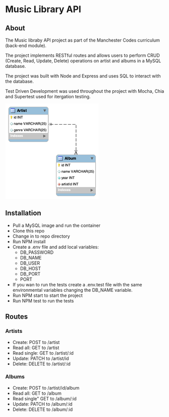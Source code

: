 # Music Library API

## About

The Music libraby API project as part of the Manchester Codes curriculum (back-end module).

The project implements RESTful routes and allows users to perform CRUD (Create, Read, Update, Delete) operations on artist and albums in a MySQL database.

The project was built with Node and Express and uses SQL to interact with the database.

Test Driven Development was used throughout the project with Mocha, Chia and Supertest used for itergation testing.

![Screenshot of database schema](https://github.com/greenchul/greenchul/blob/main/assets/music-lib-schema.png)

## Installation

- Pull a MySQL image and run the container
- Clone this repo
- Change in to repo directory
- Run NPM install
- Create a .env file and add local variables:
  - DB_PASSWORD
  - DB_NAME
  - DB_USER
  - DB_HOST
  - DB_PORT
  - PORT
- If you wan to run the tests create a .env.test file with the same environmental variables changing the DB_NAME variable.
- Run NPM start to start the project
- Run NPM test to run the tests

## Routes

### Artists

- Create: POST to /artist
- Read all: GET to /artist
- Read single: GET to /artist/:id
- Update: PATCH to /artist/id
- Delete: DELETE to /artist/:id

### Albums

- Create: POST to /artist/id/album
- Read all: GET to /album
- Read single" GET to /album/:id
- Update: PATCH to /album/:id
- Delete: DELETE to /album/:id
